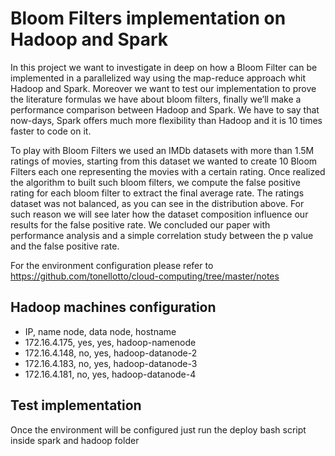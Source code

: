 # Bloom Filters implementation on Hadoop and Spark

In this project we want to investigate in deep on how a Bloom Filter can be implemented in a parallelized way
using the map-reduce approach whit Hadoop and Spark.
Moreover we want to test our implementation to prove the literature formulas we have about bloom filters,
finally we’ll make a performance comparison between Hadoop and Spark. We have to say that now-days, Spark
offers much more flexibility than Hadoop and it is 10 times faster to code on it.

To play with Bloom Filters we used an IMDb datasets with more than 1.5M ratings of movies, starting from
this dataset we wanted to create 10 Bloom Filters each one representing the movies with a certain rating.
Once realized the algorithm to built such bloom filters, we compute the false positive rating for each bloom
filter to extract the final average rate.
The ratings dataset was not balanced, as you can see in the distribution above. For such reason we will see
later how the dataset composition influence our results for the false positive rate.
We concluded our paper with performance analysis and a simple correlation study between the p value and the
false positive rate.

For the environment configuration please refer to https://github.com/tonellotto/cloud-computing/tree/master/notes

## Hadoop machines configuration

- IP, name node, data node, hostname
- 172.16.4.175, yes, yes, hadoop-namenode
- 172.16.4.148, no, yes, hadoop-datanode-2
- 172.16.4.183, no, yes, hadoop-datanode-3
- 172.16.4.181, no, yes, hadoop-datanode-4

## Test implementation

Once the environment will be configured just run the deploy bash script inside spark and hadoop folder
